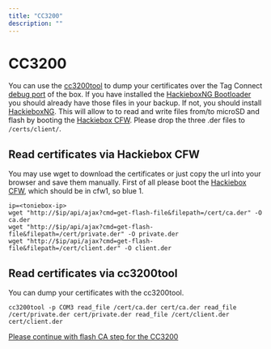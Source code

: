```yaml
---
title: "CC3200"
description: ""
---
```


# CC3200
You can use the [cc3200tool](https://github.com/toniebox-reverse-engineering/cc3200tool) to dump your certificates over the Tag Connect [debug port](/docs/wiki/cc3200/debug-port) of the box. If you have installed the [HackieboxNG Bootloader](/docs/custom-firmware/cc3200/hackieboxng-bl/) you should already have those files in your backup. If not, you should install [HackieboxNG](/docs/custom-firmware/cc3200/hackieboxng-bl/). This will allow to to read and write files from/to microSD and flash by booting the [Hackiebox CFW](/docs/custom-firmware/cc3200/hackiebox-cfw).
Please drop the three .der files to `/certs/client/`.

## Read certificates via Hackiebox CFW
You may use wget to download the certificates or just copy the url into your browser and save them manually.
First of all please boot the [Hackiebox CFW](/docs/custom-firmware/cc3200/hackiebox-cfw), which should be in cfw1, so blue 1.
```
ip=<toniebox-ip>
wget "http://$ip/api/ajax?cmd=get-flash-file&filepath=/cert/ca.der" -O ca.der
wget "http://$ip/api/ajax?cmd=get-flash-file&filepath=/cert/private.der" -O private.der
wget "http://$ip/api/ajax?cmd=get-flash-file&filepath=/cert/client.der" -O client.der
```

## Read certificates via cc3200tool
You can dump your certificates with the cc3200tool.
```
cc3200tool -p COM3 read_file /cert/ca.der cert/ca.der read_file /cert/private.der cert/private.der read_file /cert/client.der cert/client.der
```

[Please continue with flash CA step for the CC3200](../../flash-ca/cc3200)
